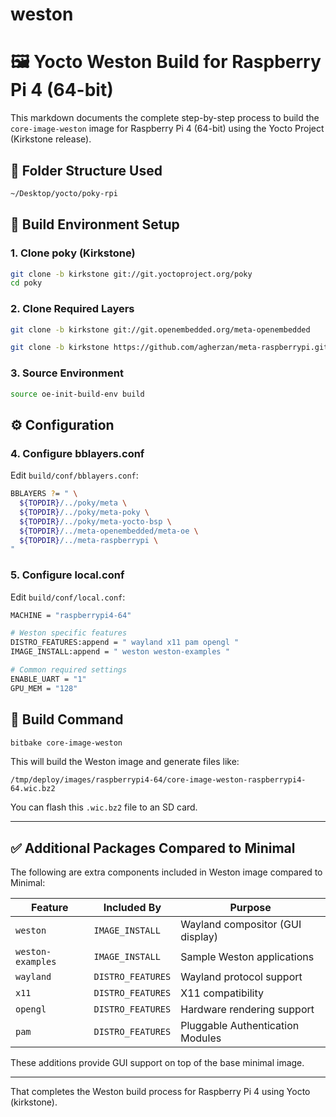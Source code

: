 # weston

# 🖼️ Yocto Weston Build for Raspberry Pi 4 (64-bit)

This markdown documents the complete step-by-step process to build the `core-image-weston` image for Raspberry Pi 4 (64-bit) using the Yocto Project (Kirkstone release).

## 📁 Folder Structure Used
```bash
~/Desktop/yocto/poky-rpi
```

## 🧱 Build Environment Setup

### 1. Clone poky (Kirkstone)
```bash
git clone -b kirkstone git://git.yoctoproject.org/poky
cd poky
```

### 2. Clone Required Layers
```bash
git clone -b kirkstone git://git.openembedded.org/meta-openembedded

git clone -b kirkstone https://github.com/agherzan/meta-raspberrypi.git
```

### 3. Source Environment
```bash
source oe-init-build-env build
```

## ⚙️ Configuration

### 4. Configure bblayers.conf
Edit `build/conf/bblayers.conf`:
```bash
BBLAYERS ?= " \
  ${TOPDIR}/../poky/meta \
  ${TOPDIR}/../poky/meta-poky \
  ${TOPDIR}/../poky/meta-yocto-bsp \
  ${TOPDIR}/../meta-openembedded/meta-oe \
  ${TOPDIR}/../meta-raspberrypi \
"
```

### 5. Configure local.conf
Edit `build/conf/local.conf`:
```bash
MACHINE = "raspberrypi4-64"

# Weston specific features
DISTRO_FEATURES:append = " wayland x11 pam opengl "
IMAGE_INSTALL:append = " weston weston-examples "

# Common required settings
ENABLE_UART = "1"
GPU_MEM = "128"
```

## 🔨 Build Command
```bash
bitbake core-image-weston
```

This will build the Weston image and generate files like:
```
/tmp/deploy/images/raspberrypi4-64/core-image-weston-raspberrypi4-64.wic.bz2
```

You can flash this `.wic.bz2` file to an SD card.

---

## ✅ Additional Packages Compared to Minimal

The following are extra components included in Weston image compared to Minimal:

| Feature | Included By | Purpose |
|--------|-------------|---------|
| `weston` | `IMAGE_INSTALL` | Wayland compositor (GUI display) |
| `weston-examples` | `IMAGE_INSTALL` | Sample Weston applications |
| `wayland` | `DISTRO_FEATURES` | Wayland protocol support |
| `x11` | `DISTRO_FEATURES` | X11 compatibility |
| `opengl` | `DISTRO_FEATURES` | Hardware rendering support |
| `pam` | `DISTRO_FEATURES` | Pluggable Authentication Modules |

These additions provide GUI support on top of the base minimal image.

---

That completes the Weston build process for Raspberry Pi 4 using Yocto (kirkstone).
